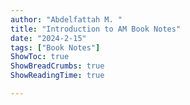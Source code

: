 ```yaml
---
author: "Abdelfattah M. "
title: "Introduction to AM Book Notes"
date: "2024-2-15"
tags: ["Book Notes"]
ShowToc: true
ShowBreadCrumbs: true
ShowReadingTime: true

---
```


